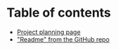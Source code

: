 # Table of contents

* [Project planning page](README.md)
* ["Readme" from the GitHub repo](readme.md)
